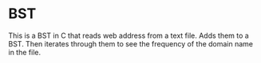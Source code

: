 # BST
This is a BST in C that reads web address from a text file. Adds them to a BST.
Then iterates through them to see the frequency of the domain name in the file.




